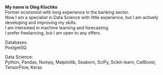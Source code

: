  **My name is Oleg Klochko**  
Former economist with long experience in the banking sector.  
Now I am a specialist in Data Science with little experience, but I am actively developing and improving my skills.  
I am interested in machine learning and forecasting.  
I prefer freelancing, but I am open to any offers.  

Databases:  
PostgreSQ  

Data Science:  
Python, Pandas, Numpy, Matplotlib, Seaborn, SciPy, Scikit-learn, CatBoost, TensorFlow, Keras



